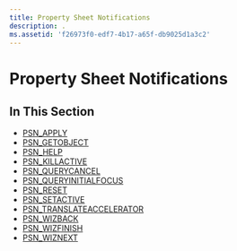 ```yaml
---
title: Property Sheet Notifications
description: .
ms.assetid: 'f26973f0-edf7-4b17-a65f-db9025d1a3c2'
---
```


# Property Sheet Notifications

## In This Section

-   [PSN\_APPLY](psn-apply.md)
-   [PSN\_GETOBJECT](psn-getobject.md)
-   [PSN\_HELP](psn-help.md)
-   [PSN\_KILLACTIVE](psn-killactive.md)
-   [PSN\_QUERYCANCEL](psn-querycancel.md)
-   [PSN\_QUERYINITIALFOCUS](psn-queryinitialfocus.md)
-   [PSN\_RESET](psn-reset.md)
-   [PSN\_SETACTIVE](psn-setactive.md)
-   [PSN\_TRANSLATEACCELERATOR](psn-translateaccelerator.md)
-   [PSN\_WIZBACK](psn-wizback.md)
-   [PSN\_WIZFINISH](psn-wizfinish.md)
-   [PSN\_WIZNEXT](psn-wiznext.md)

 

 




